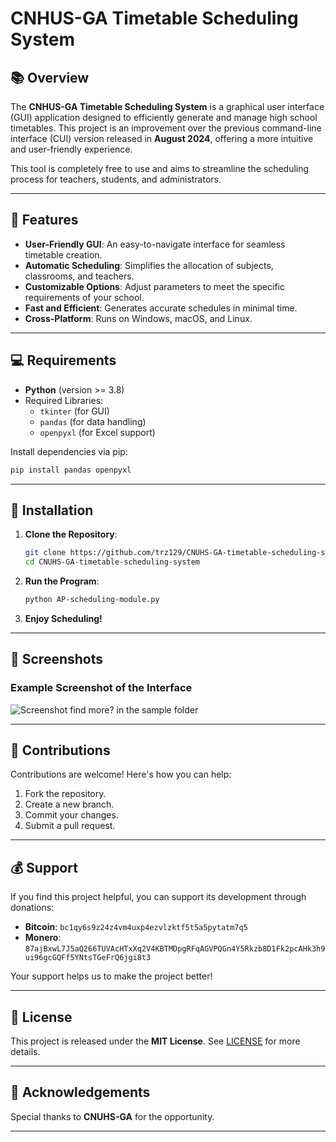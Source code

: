 
# CNHUS-GA Timetable Scheduling System  

## 📚 Overview  

The **CNHUS-GA Timetable Scheduling System** is a graphical user interface (GUI) application designed to efficiently generate and manage high school timetables. This project is an improvement over the previous command-line interface (CUI) version released in **August 2024**, offering a more intuitive and user-friendly experience.

This tool is completely free to use and aims to streamline the scheduling process for teachers, students, and administrators.  

---

## 🚀 Features  

- **User-Friendly GUI**: An easy-to-navigate interface for seamless timetable creation.  
- **Automatic Scheduling**: Simplifies the allocation of subjects, classrooms, and teachers.  
- **Customizable Options**: Adjust parameters to meet the specific requirements of your school.  
- **Fast and Efficient**: Generates accurate schedules in minimal time.  
- **Cross-Platform**: Runs on Windows, macOS, and Linux.  

---

## 💻 Requirements  

- **Python** (version >= 3.8)  
- Required Libraries:  
   - `tkinter` (for GUI)  
   - `pandas` (for data handling)  
   - `openpyxl` (for Excel support)  

Install dependencies via pip:  
```bash
pip install pandas openpyxl
```

---

## 🔧 Installation  

1. **Clone the Repository**:  
   ```bash
   git clone https://github.com/trz129/CNUHS-GA-timetable-scheduling-system.git
   cd CNUHS-GA-timetable-scheduling-system
   ```

2. **Run the Program**:  
   ```bash
   python AP-scheduling-module.py
   ```

3. **Enjoy Scheduling!**  

---

## 📸 Screenshots  

### Example Screenshot of the Interface  
![Screenshot](/sample/AP-p4.png) find more? in the sample folder

---

## 🤝 Contributions  

Contributions are welcome! Here's how you can help:  
1. Fork the repository.  
2. Create a new branch.  
3. Commit your changes.  
4. Submit a pull request.  

---

## 💰 Support  

If you find this project helpful, you can support its development through donations:  

- **Bitcoin**: `bc1qy6s9z24z4vm4uxp4ezvlzktf5t5a5pytatm7q5`  
- **Monero**: `87ajBxwL7J5aQ266TUVAcHTxXq2V4KBTMDpgRFqAGVPQGn4Y5Rkzb8D1Fk2pcAHk3h9ui96gcGQFf5YNtsTGeFrQ6jgi8t3`  

Your support helps us to make the project better!  

---

## 📜 License  

This project is released under the **MIT License**. See [LICENSE](LICENSE) for more details.  

---

## 🌟 Acknowledgements  

Special thanks to **CNUHS-GA** for the opportunity.

---
